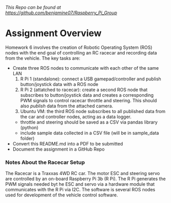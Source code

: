 *This Repo can be found at https://github.com/benjamine07/Raspberry_Pi_Group*
# Assignment Overview
Homework 6 involves the creation of Robotic Operating System (ROS) nodes with the end goal of controlling an RC racecar and recording data from the vehicle. The key tasks are:
- Create three ROS nodes to communicate with each other of the same LAN
  1. R Pi 1 (standalone): connect a USB gamepad/controller and publish button/joystick data with a ROS node
  2. R Pi 2 (attatched to racecar): create a second ROS node that subscribes to button/joystick data and creates a corresponding PWM signals to control racecar throttle and steering. This should also *publish* data from the attached camera.
  3. Ubuntu VM: the third ROS node subscribes to all published data from the car and controller nodes, acting as a data logger. 
    - throttle and steering should be saved as a CSV via pandas library (python)
    - include sample data collected in a CSV file (will be in sample_data folder)
- Convert this README.md into a PDF to be submitted
- Document the assignment in a GitHub Repo

### Notes About the Racecar Setup
The Racecar is a Traxxas 4WD RC car. The motor ESC and steering servo are controlled by an on-board Raspberry Pi 3b (R Pi). The R Pi generates the PWM signals needed byt he ESC and servo via a hardware module that communicates with the R Pi via I2C.
The software is several ROS nodes used for development of the vehicle control software. 